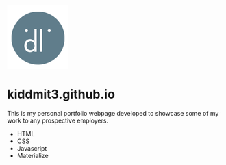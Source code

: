 <img src="./favicon-96x96.png" style="margin: auto;" />

# kiddmit3.github.io
This is my personal portfolio webpage developed to showcase some of my work to any prospective employers.
<ul>
<li>HTML</li>
<li>CSS</li>
<li>Javascript</li>
<li>Materialize</li>
</ul>